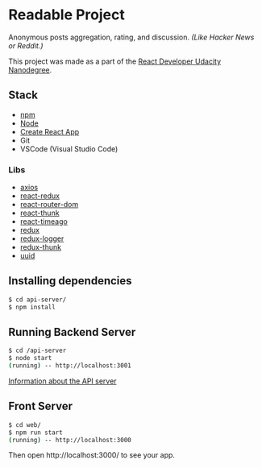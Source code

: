 # Readable Project
Anonymous posts aggregation, rating, and discussion. *(Like Hacker News or Reddit.)*

This project was made as a part of the [React Developer Udacity Nanodegree](https://www.udacity.com/course/react-nanodegree--nd019).

## Stack
- [npm](https://www.npmjs.com/)
- [Node](https://nodejs.org/en/)
- [Create React App](https://github.com/facebookincubator/create-react-app)
- Git
- VSCode (Visual Studio Code)
### Libs
- [axios](https://www.npmjs.com/package/axios)
- [react-redux](https://www.npmjs.com/package/react-redux)
- [react-router-dom](https://www.npmjs.com/package/react-router-dom)
- [react-thunk](https://www.npmjs.com/package/react-thunk)
- [react-timeago](https://www.npmjs.com/package/react-timeago)
- [redux](https://www.npmjs.com/package/redux)
- [redux-logger](https://www.npmjs.com/package/redux-logger)
- [redux-thunk](https://www.npmjs.com/package/redux-thunk)
- [uuid](https://www.npmjs.com/package/uuid)

## Installing dependencies
```bash
$ cd api-server/
$ npm install
```

## Running Backend Server
```bash
$ cd /api-server
$ node start
(running) -- http://localhost:3001
```
[Information about the API server](https://github.com/griffinsockwell/reactnd-project-readable/blob/d210e138ca9578f5460805eb4880e4fb3812c2f6/api-server/README.md)

## Front Server
```bash
$ cd web/
$ npm run start
(running) -- http://localhost:3000
```
Then open http://localhost:3000/ to see your app.
